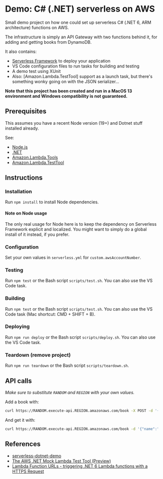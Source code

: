# Demo: C# (.NET) serverless on AWS

Small demo project on how one could set up serverless C# (.NET 6, ARM architecture) functions on AWS.

The infrastructure is simply an API Gateway with two functions behind it, for adding and getting books from DynamoDB.

It also contains:

- [Serverless Framework](https://www.serverless.com) to deploy your application
- VS Code configuration files to run tasks for building and testing
- A demo test using XUnit
- Also: [Amazon.Lambda.TestTool] support as a launch task, but there's something wonky going on with the JSON serializer...

**Note that this project has been created and run in a MacOS 13 environment and Windows compatibility is not guaranteed.**

## Prerequisites

This assumes you have a recent Node version (19+) and Dotnet stuff installed already.

See:

- [Node.js](https://nodejs.org/en)
- [.NET](https://dotnet.microsoft.com/en-us/download)
- [Amazon.Lambda.Tools](https://www.nuget.org/packages/Amazon.Lambda.Tools)
- [Amazon.Lambda.TestTool](https://www.nuget.org/packages/Amazon.Lambda.TestTool-6.0)

## Instructions

### Installation

Run `npm install` to install Node dependencies.

#### Note on Node usage

The only real usage for Node here is to keep the dependency on Serverless Framework explicit and localized. You might want to simply do a global install of it instead, if you prefer.

### Configuration

Set your own values in `serverless.yml` for `custom.awsAccountNumber`.

### Testing

Run `npm test` or the Bash script `scripts/test.sh`. You can also use the VS Code task.

### Building

Run `npm test` or the Bash script `scripts/test.sh`. You can also use the VS Code task (Mac shortcut: CMD + SHIFT + B).

### Deploying

Run `npm run deploy` or the Bash script `scripts/deploy.sh`. You can also use the VS Code task.

### Teardown (remove project)

Run `npm run teardown` or the Bash script `scripts/teardown.sh`.

## API calls

_Make sure to substitute `RANDOM` and `REGION` with your own values._

Add a book with:

```bash
curl https://RANDOM.execute-api.REGION.amazonaws.com/book -X POST -d '{"name":"The new book", "year": 2023}' -H 'Content-Type: application/json'
```

And get it with:

```bash
curl https://RANDOM.execute-api.REGION.amazonaws.com/book -d '{"name":"The new book"}' -H 'Content-Type: application/json'
```

## References

- [serverless-dotnet-demo](https://github.com/aws-samples/serverless-dotnet-demo)
- [The AWS .NET Mock Lambda Test Tool (Preview)](https://github.com/aws/aws-lambda-dotnet/tree/master/Tools/LambdaTestTool)
- [Lambda Function URLs - triggering .NET 6 Lambda functions with a HTTPS Request](https://nodogmablog.bryanhogan.net/2022/04/lambda-function-urls-triggering-net-6-lambda-functions-with-a-https-request/)